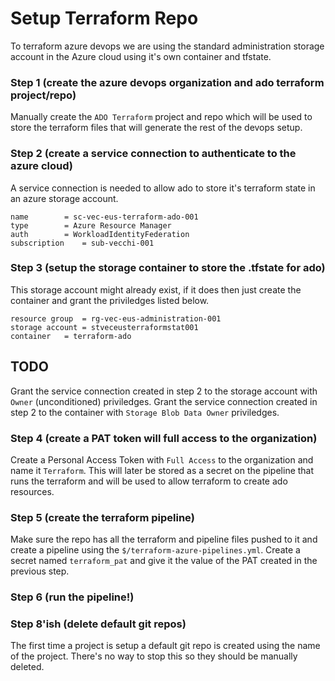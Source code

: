 # Setup Terraform Repo
To terraform azure devops we are using the standard administration storage account in the Azure cloud using it's own container and tfstate.

### Step 1 (create the azure devops organization and ado terraform project/repo)
Manually create the `ADO Terraform` project and repo which will be used to store the terraform files that will generate the rest of the devops setup.

### Step 2 (create a service connection to authenticate to the azure cloud)
A service connection is needed to allow ado to store it's terraform state in an azure storage account.
``` text
name		= sc-vec-eus-terraform-ado-001
type		= Azure Resource Manager
auth		= WorkloadIdentityFederation
subscription	= sub-vecchi-001
```

### Step 3 (setup the storage container to store the .tfstate for ado)
This storage account might already exist, if it does then just create the container and grant the priviledges listed below.
``` text
resource group	= rg-vec-eus-administration-001
storage account	= stveceusterraformstat001
container	= terraform-ado
```
## TODO
Grant the service connection created in step 2 to the storage account with `Owner` (unconditioned) priviledges.
Grant the service connection created in step 2 to the container with `Storage Blob Data Owner` priviledges.

### Step 4 (create a PAT token will full access to the organization)
Create a Personal Access Token with `Full Access` to the organization and name it `Terraform`. This will later be stored as a secret on the pipeline that runs the terraform and will be used to allow terraform to create ado resources.

### Step 5 (create the terraform pipeline)
Make sure the repo has all the terraform and pipeline files pushed to it and create a pipeline using the `$/terraform-azure-pipelines.yml`.  Create a secret named `terraform_pat` and give it the value of the PAT created in the previous step.

### Step 6 (run the pipeline!)

### Step 8'ish (delete default git repos)
The first time a project is setup a default git repo is created using the name of the project.  There's no way to stop this so they should be manually deleted.